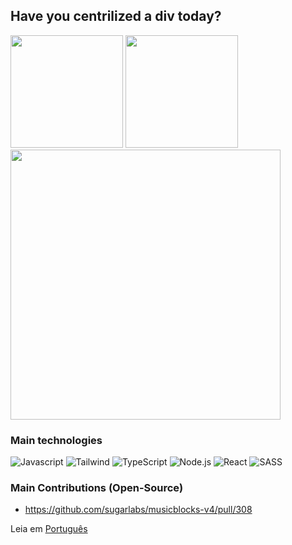 ## Have you centrilized a div today?
<div>
  <img height='180em' src='https://stats-api-eight.vercel.app/api?username=vitorsaa2k&show_icons=true&theme=transparent' />
  <img height='180em' src='https://stats-api-eight.vercel.app/api/top-langs/?username=vitorsaa2k&layout=compact&theme=transparent' />
</div>
<img width='432em' src='https://stats-api-eight.vercel.app/api/wakatime?username=@vitorsaa2k&layout=compact&theme=transparent&hide=Markdown,git,bash,xml,yaml,other' />


### Main technologies
![Javascript](https://img.shields.io/badge/JavaScript-323330?style=for-the-badge&logo=javascript&logoColor=F7DF1E)
![Tailwind](https://img.shields.io/badge/Tailwind_CSS-38B2AC?style=for-the-badge&logo=tailwind-css&logoColor=white)
![TypeScript](https://img.shields.io/badge/TypeScript-007ACC?style=for-the-badge&logo=typescript&logoColor=white)
![Node.js](https://img.shields.io/badge/Node.js-43853D?style=for-the-badge&logo=node.js&logoColor=white)
![React](https://img.shields.io/badge/React-20232A?style=for-the-badge&logo=react&logoColor=61DAFB)
![SASS](https://img.shields.io/badge/Sass-CC6699?style=for-the-badge&logo=sass&logoColor=white)


### Main Contributions (Open-Source)

- https://github.com/sugarlabs/musicblocks-v4/pull/308

Leia em [Português](https://github.com/vitorsaa2k/vitorsaa2k/blob/main/README.md)
